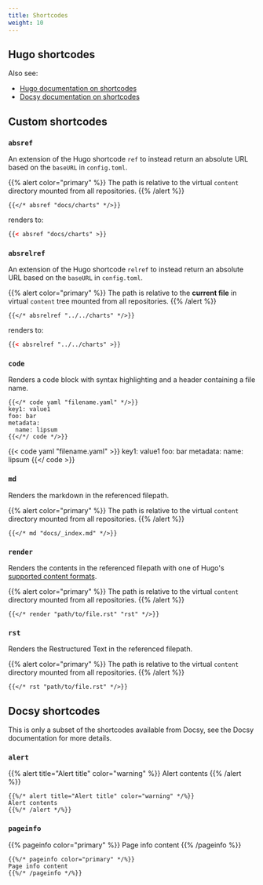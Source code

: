 ```yaml
---
title: Shortcodes
weight: 10
---
```


## Hugo shortcodes

Also see:

* [Hugo documentation on shortcodes](https://gohugo.io/content-management/shortcodes/)
* [Docsy documentation on shortcodes](https://www.docsy.dev/docs/adding-content/shortcodes/)

## Custom shortcodes

### `absref`

An extension of the Hugo shortcode `ref` to instead return an absolute URL based on the `baseURL` in `config.toml`.

{{% alert color="primary" %}}
The path is relative to the virtual `content` directory mounted from all repositories.
{{% /alert %}}

```go-html-template
{{</* absref "docs/charts" */>}}
```

renders to:

```html
{{< absref "docs/charts" >}}
```

### `absrelref`

An extension of the Hugo shortcode `relref` to instead return an absolute URL based on the `baseURL` in `config.toml`.

{{% alert color="primary" %}}
The path is relative to the **current file** in virtual `content` tree mounted from all repositories.
{{% /alert %}}

```go-html-template
{{</* absrelref "../../charts" */>}}
```

renders to:

```html
{{< absrelref "../../charts" >}}
```

### `code`

Renders a code block with syntax highlighting and a header containing a file name.

```go-html-template
{{</* code yaml "filename.yaml" */>}}
key1: value1
foo: bar
metadata:
  name: lipsum
{{</*/ code */>}}
```

{{< code yaml "filename.yaml" >}}
key1: value1
foo: bar
metadata:
  name: lipsum
{{</ code >}}

### `md`

Renders the markdown in the referenced filepath.

{{% alert color="primary" %}}
The path is relative to the virtual `content` directory mounted from all repositories.
{{% /alert %}}

```go-html-template
{{</* md "docs/_index.md" */>}}
```

### `render`

Renders the contents in the referenced filepath with one of Hugo's [supported content formats](https://gohugo.io/content-management/formats/#list-of-content-formats).

{{% alert color="primary" %}}
The path is relative to the virtual `content` directory mounted from all repositories.
{{% /alert %}}

```go-html-template
{{</* render "path/to/file.rst" "rst" */>}}
```

### `rst`

Renders the Restructured Text in the referenced filepath.

{{% alert color="primary" %}}
The path is relative to the virtual `content` directory mounted from all repositories.
{{% /alert %}}

```go-html-template
{{</* rst "path/to/file.rst" */>}}
```

## Docsy shortcodes

This is only a subset of the shortcodes available from Docsy, see the Docsy documentation for more details.

### `alert`

{{% alert title="Alert title" color="warning" %}}
Alert contents
{{% /alert %}}

```go-html-template
{{%/* alert title="Alert title" color="warning" */%}}
Alert contents
{{%/* /alert */%}}
```

### `pageinfo`

{{% pageinfo color="primary" %}}
Page info content
{{% /pageinfo %}}

```go-html-template
{{%/* pageinfo color="primary" */%}}
Page info content
{{%/* /pageinfo */%}}
```
